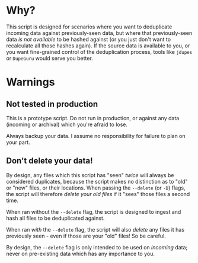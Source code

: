 # Why?
This script is designed for scenarios where you want to deduplicate incoming data against previously-seen data, but where that previously-seen data *is not available* to be hashed against (or you just don't want to recalculate all those hashes again). If the source data is available to you, or you want fine-grained control of the deduplication process, tools like `jdupes` or `DupeGuru` would serve you better.

# Warnings

## Not tested in production
This is a prototype script. Do not run in production, or against any data (incoming or archival) which you're afraid to lose.

Always backup your data. I assume no responsibility for failure to plan on your part.

## Don't delete your data!
By design, any files which this script has "seen" *twice* will always be considered duplicates, because the script makes no distinction as to "old" or "new" files, or their locations. When passing the `--delete` (or `-D`) flags, the script will therefore *delete your old files* if it "sees" those files a second time.

When ran without the `--delete` flag, the script is designed to ingest and hash all files to be deduplicated against.

When ran *with* the `--delete` flag, the script will also *delete* any files it has previously seen - even if those are your "old" files! So be careful.

By design, the `--delete` flag is only intended to be used on *incoming* data; never on pre-existing data which has any importance to you.

